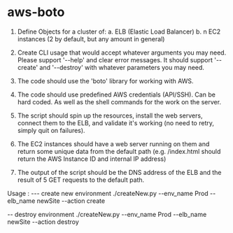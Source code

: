 # aws-boto
1. Define Objects for a cluster of:
  a. ELB (Elastic Load Balancer)
  b. n EC2 instances (2 by default, but any amount in general)

2. Create CLI usage that would accept whatever arguments you may need. Please support '--help' and clear error messages. It should support '--create' and '--destroy' with whatever parameters you may need.

3. The code should use the 'boto' library for working with AWS.

4. The code should use predefined AWS credentials (API/SSH). Can be hard coded. As well as the shell commands for the work on the server.

5. The script should spin up the resources, install the web servers, connect them to the ELB, and validate it's working (no need to retry, simply quit on failures).

6. The EC2 instances should have a web server running on them and return some unique data from the default path (e.g. /index.html should return the AWS Instance ID and internal IP address)

7. The output of the script should be the DNS address of the ELB and the result of 5 GET requests to the default path.



Usage : 
--- create new environment 
./createNew.py  --env_name Prod --elb_name newSite --action create

-- destroy environment 
./createNew.py  --env_name Prod --elb_name newSite --action destroy


